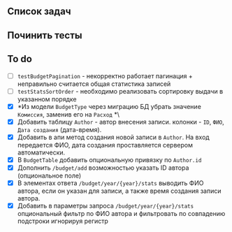 ## Список задач

## Починить тесты
## To do
- [ ]   `testBudgetPagination` - некорректно работает пагинация + неправильно считается общая статистика записей
- [ ]   `testStatsSortOrder` - необходимо реализовать сортировку выдачи в указанном порядке
- [x]   \*Из модели `BudgetType` через миграцию БД убрать значение `Комиссия`, заменив его на `Расход` *\
- [x]   Добавить таблицу `Author` - автор внесения записи.
        колонки - `ID`, `ФИО`, `Дата создания` (дата-время). 
- [x]   Добавить в апи метод создания новой записи в `Author`. На вход передается ФИО, дата создания проставляется сервером автоматически.
- [x]   В `BudgetTable` добавить опциональную привязку по `Author.id`
- [x]   Дополнить `/budget/add` возможностью указать ID автора (опциональное поле)
- [x]   В элементах ответа `/budget/year/{year}/stats` выводить ФИО автора, если он указан для записи, а также время создания записи автора.
- [x]   Добавить в параметры запроса `/budget/year/{year}/stats` опциональный фильтр по ФИО автора и фильтровать по совпадению подстроки игнорируя регистр
